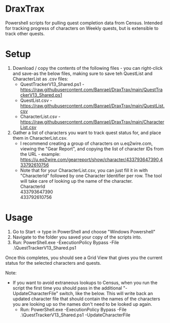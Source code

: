 # DraxTrax
Powershell scripts for pulling quest completion data from Census. Intended for tracking progress of characters on Weekly quests, but is extensible to track other quests.

# Setup
1. Download / copy the contents of the following files - you can right-click and save-as the below files, making sure to save teh QuestList and CharacterList as .csv files:
   * QuestTrackerV13_Shared.ps1 - https://raw.githubusercontent.com/Banrael/DraxTrax/main/QuestTrackerV13_Shared.ps1
   * QuestList.csv - https://raw.githubusercontent.com/Banrael/DraxTrax/main/QuestList.csv
   * CharacterList.csv - https://raw.githubusercontent.com/Banrael/DraxTrax/main/CharacterList.csv
2. Gather a list of characters you want to track quest status for, and place them in CharacterList.csv. 
   * I recommend creating a group of characters on u.eq2wire.com, viewing the "Gear Report", and copying the list of character IDs from the URL - example:
     https://u.eq2wire.com/gearreport/show/character/433793647390,433792610756
   * Note that for your CharacterList.csv, you can just fill it in with "CharacterId" followed by one Character Identifier per row. The tool will take care of looking up the name of the character.<br>
     CharacterId<br>
     433793647390<br>
     433792610756<br>

# Usage
1. Go to Start -> type in PowerShell and choose "Windows Powershell"
2. Navigate to the folder you saved your copy of the scripts into.
3. Run: PowerShell.exe -ExecutionPolicy Bypass -File .\QuestTrackerV13_Shared.ps1

Once this completes, you should see a Grid View that gives you the current status for the selected characters and quests.

Note:
* If you want to avoid extraneous lookups to Census, when you run the script the first time you should pass in the additional "-UpdateCharacterFile" switch, like the below. This will write back an updated character file that should contain the names of the characters you are looking up so the names don't need to be looked up again.
  * Run: PowerShell.exe -ExecutionPolicy Bypass -File .\QuestTrackerV13_Shared.ps1 -UpdateCharacterFile
  
